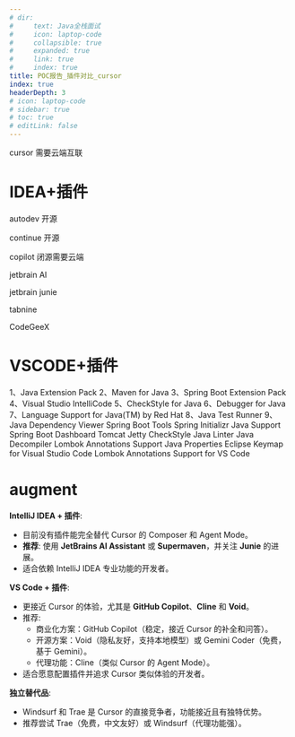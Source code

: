 ```yaml
---
# dir:
#     text: Java全栈面试
#     icon: laptop-code
#     collapsible: true
#     expanded: true
#     link: true
#     index: true
title: POC报告_插件对比_cursor
index: true
headerDepth: 3
# icon: laptop-code
# sidebar: true
# toc: true
# editLink: false
---
```


cursor 需要云端互联
# IDEA+插件

autodev 开源

continue 开源

copilot 闭源需要云端

jetbrain AI

jetbrain junie

tabnine

CodeGeeX

# VSCODE+插件
1、Java Extension Pack
2、Maven for Java
3、Spring Boot Extension Pack
4、Visual Studio IntelliCode
5、CheckStyle for Java
6、Debugger for Java
7、Language Support for Java(TM) by Red Hat
8、Java Test Runner
9、Java Dependency Viewer
Spring Boot Tools
Spring Initializr Java Support
Spring Boot Dashboard
Tomcat
Jetty
CheckStyle
Java Linter
Java Decompiler
Lombok Annotations Support
Java Properties
Eclipse Keymap for Visual Studio Code
Lombok Annotations Support for VS Code
# augment



**IntelliJ IDEA + 插件**:

- 目前没有插件能完全替代 Cursor 的 Composer 和 Agent Mode。
- **推荐**: 使用 **JetBrains AI Assistant** 或 **Supermaven**，并关注 **Junie** 的进展。
- 适合依赖 IntelliJ IDEA 专业功能的开发者。

**VS Code + 插件**:

- 更接近 Cursor 的体验，尤其是 **GitHub Copilot**、**Cline** 和 **Void**。
- 推荐:
  - 商业化方案：GitHub Copilot（稳定，接近 Cursor 的补全和问答）。
  - 开源方案：Void（隐私友好，支持本地模型）或 Gemini Coder（免费，基于 Gemini）。
  - 代理功能：Cline（类似 Cursor 的 Agent Mode）。
- 适合愿意配置插件并追求 Cursor 类似体验的开发者。

**独立替代品**:

- Windsurf 和 Trae 是 Cursor 的直接竞争者，功能接近且有独特优势。
- 推荐尝试 Trae（免费，中文友好）或 Windsurf（代理功能强）。
